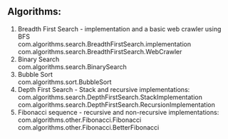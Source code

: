 ## Algorithms:

1. Breadth First Search - implementation and a basic web crawler using BFS  
   com.algorithms.search.BreadthFirstSearch.implementation  
   com.algorithms.search.BreadthFirstSearch.WebCrawler
2. Binary Search  
   com.algorithms.search.BinarySearch
3. Bubble Sort  
   com.algorithms.sort.BubbleSort  
4. Depth First Search - Stack and recursive implementations:  
   com.algorithms.search.DepthFirstSearch.StackImplementation  
   com.algorithms.search.DepthFirstSearch.RecursionImplementation  
5. Fibonacci sequence - recursive and non-recursive implementations:    
   com.algorithms.other.Fibonacci.Fibonacci
   com.algorithms.other.Fibonacci.BetterFibonacci